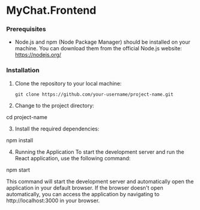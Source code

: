 # MyChat.Frontend


### Prerequisites

- Node.js and npm (Node Package Manager) should be installed on your machine. You can download them from the official Node.js website: https://nodejs.org/

### Installation

1. Clone the repository to your local machine:
   ```shell
   git clone https://github.com/your-username/project-name.git
   
2. Change to the project directory:

  cd project-name

3. Install the required dependencies:

  npm install
  
4. Running the Application
  To start the development server and run the React application, use the following command:

  npm start

  This command will start the development server and automatically open the application in your default browser. If the browser doesn't open automatically, you can access the application by navigating to       http://localhost:3000 in your browser.
   
